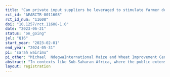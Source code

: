 ```yaml
---
title: "Can private input suppliers be leveraged to stimulate farmer demand for newer maize varieties?"
rct_id: "AEARCTR-0011608"
rct_id_num: "11608"
doi: "10.1257/rct.11608-1.0"
date: "2023-06-21"
status: "on_going"
jel: "Q16"
start_year: "2023-02-01"
end_year: "2024-05-31"
pi: "sarah wairimu"
pi_other: "Michael  NdegwaInternational Maize and Wheat Improvement Center; Francisca  MutetiInternational Maize and Wheat Improvement Center; Mercy MbuguaInternational Maize and Wheat Improvement Center; Annemie MaertensUniversity of Sussex; Jason  DonovanInternational Maize and Wheat Improvement Center; Hope MichelsonUniverity of Illinois"
abstract: "In contexts like Sub-Saharan Africa, where the public extension has faced significant challenges, private input suppliers could be leveraged to provide farmers with information on and access to new technologies. The current study tests whether input suppliers can be incentivized to promote newer and better maize varieties among farmers in Kenya. Specifically, the study uses an RCT design to test whether providing a monetary incentive in terms of a margin discount influences agro-dealers stocking decisions as well as their efforts toward encouraging their clients to try the newer varieties. The study is implemented in four counties in Kenya and works with three hundred and forty input suppliers located in one hundred local markets."
layout: registration
---
```


